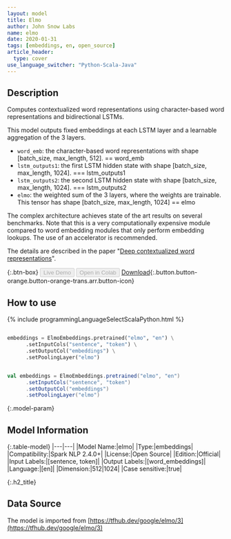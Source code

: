 ```yaml
---
layout: model
title: Elmo
author: John Snow Labs
name: elmo
date: 2020-01-31
tags: [embeddings, en, open_source]
article_header:
  type: cover
use_language_switcher: "Python-Scala-Java"
---
```


## Description
Computes contextualized word representations using character-based word representations and bidirectional LSTMs.

This model outputs fixed embeddings at each LSTM layer and a learnable aggregation of the 3 layers.

* `word_emb`: the character-based word representations with shape [batch_size, max_length, 512].  == word_emb
* `lstm_outputs1`: the first LSTM hidden state with shape [batch_size, max_length, 1024]. === lstm_outputs1
* `lstm_outputs2`: the second LSTM hidden state with shape [batch_size, max_length, 1024]. === lstm_outputs2
* `elmo`: the weighted sum of the 3 layers, where the weights are trainable. This tensor has shape [batch_size, max_length, 1024]  == elmo
  
The complex architecture achieves state of the art results on several benchmarks. Note that this is a very computationally expensive module compared to word embedding modules that only perform embedding lookups. The use of an accelerator is recommended.

The details are described in the paper "[Deep contextualized word representations](https://arxiv.org/abs/1802.05365)".

{:.btn-box}
<button class="button button-orange" disabled>Live Demo</button>
<button class="button button-orange" disabled>Open in Colab</button>
[Download](https://s3.amazonaws.com/auxdata.johnsnowlabs.com/public/models/elmo_en_2.4.0_2.4_1580488815299.zip){:.button.button-orange.button-orange-trans.arr.button-icon}

## How to use

<div class="tabs-box" markdown="1">

{% include programmingLanguageSelectScalaPython.html %}

```python

embeddings = ElmoEmbeddings.pretrained("elmo", "en") \
      .setInputCols("sentence", "token") \
      .setOutputCol("embeddings") \
      .setPoolingLayer("elmo")
```

```scala

val embeddings = ElmoEmbeddings.pretrained("elmo", "en")
      .setInputCols("sentence", "token")
      .setOutputCol("embeddings")
      .setPoolingLayer("elmo")
```

</div>

{:.model-param}
## Model Information

{:.table-model}
|---|---|
|Model Name:|elmo|
|Type:|embeddings|
|Compatibility:|Spark NLP 2.4.0+|
|License:|Open Source|
|Edition:|Official|
|Input Labels:|[sentence, token]|
|Output Labels:|[word_embeddings]|
|Language:|[en]|
|Dimension:|512|1024|
|Case sensitive:|true|


{:.h2_title}
## Data Source
The model is imported from [https://tfhub.dev/google/elmo/3](https://tfhub.dev/google/elmo/3)
